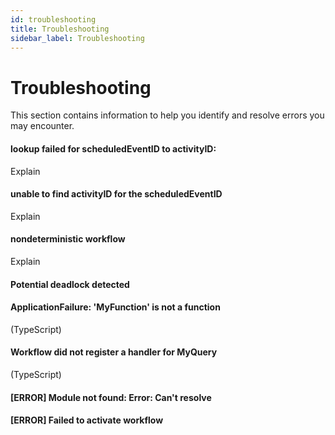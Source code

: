 ```yaml
---
id: troubleshooting
title: Troubleshooting
sidebar_label: Troubleshooting
---
```


# Troubleshooting

This section contains information to help you identify and resolve errors you may encounter.

#### lookup failed for scheduledEventID to activityID:

Explain

#### unable to find activityID for the scheduledEventID

Explain

#### nondeterministic workflow

Explain

#### Potential deadlock detected

#### ApplicationFailure: 'MyFunction' is not a function

(TypeScript)

#### Workflow did not register a handler for MyQuery

(TypeScript)

#### [ERROR] Module not found: Error: Can't resolve

#### [ERROR] Failed to activate workflow
